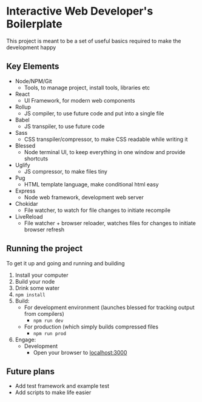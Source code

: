 # Interactive Web Developer's Boilerplate

This project is meant to be a set of useful basics required to make the development happy

## Key Elements

- Node/NPM/Git
    - Tools, to manage project, install tools, libraries etc
- React
    - UI Framework, for modern web components
- Rollup
    - JS compiler, to use future code and put into a single file
- Babel
    - JS transpiler, to use future code
- Sass
    - CSS transpiler/compressor, to make CSS readable while writing it
- Blessed
    - Node terminal UI, to keep everything in one window and provide shortcuts
- Uglify
    - JS compressor, to make files tiny
- Pug
    - HTML template language, make conditional html easy
- Express
    - Node web framework, development web server
- Chokidar
    - File watcher, to watch for file changes to initiate recompile
- LiveReload
    - File watcher + browser reloader, watches files for changes to initiate browser refresh


## Running the project

To get it up and going and running and building

1. Install your computer
2. Build your node
3. Drink some water
4. `npm install`
5. Build:
    - For development environment (launches blessed for tracking output from compilers)
        - `npm run dev`
    - For production (which simply builds compressed files
        - `npm run prod`
6. Engage:
    - Development
        - Open your browser to [localhost:3000](localhost:3000)


## Future plans

- Add test framework and example test
- Add scripts to make life easier